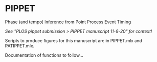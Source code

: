 # PIPPET
 Phase (and tempo) Inference from Point Process Event Timing
 
 *See "PLOS pippet submission > PIPPET manuscript 11-6-20" for context!*
 
 Scripts to produce figures for this manuscript are in PIPPET.mlx and PATIPPET.mlx.
 
 Documentation of functions to follow...
